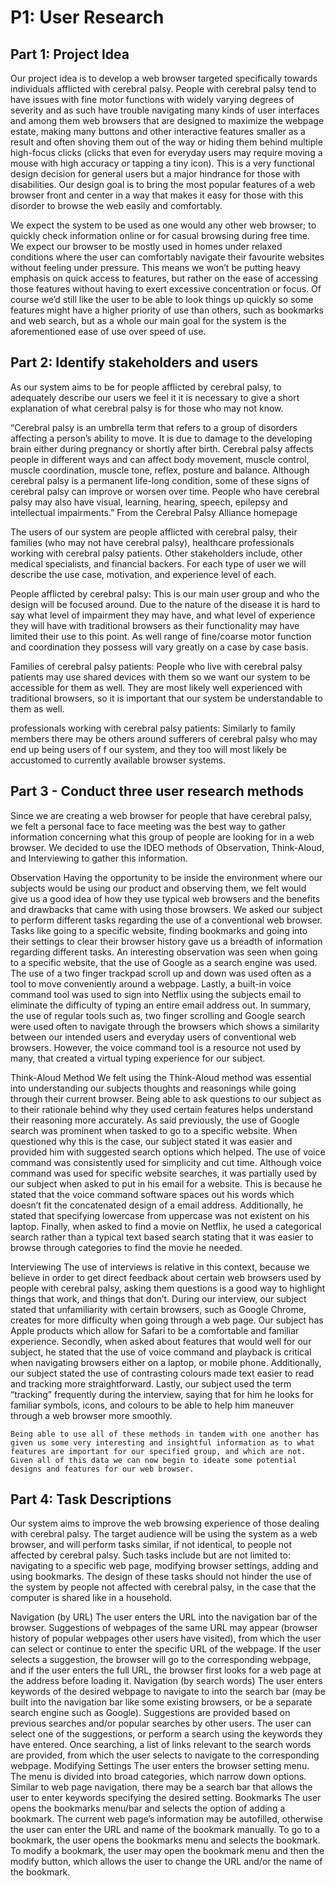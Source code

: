 # P1: User Research

## Part 1: Project Idea
 
Our project idea is to develop a web browser targeted specifically towards individuals afflicted with cerebral palsy. People with cerebral palsy tend to have issues with fine motor functions with widely varying degrees of severity and as such have trouble navigating many kinds of user interfaces and among them web browsers that are designed to maximize the webpage estate, making many buttons and other interactive features smaller as a result and often shoving them out of the way or hiding them behind multiple high-focus clicks (clicks that even for everyday users may require moving a mouse with high accuracy or tapping a tiny icon). This is a very functional design decision for general users but a major hindrance for those with disabilities. Our design goal is to bring the most popular features of a web browser front and center in a way that makes it easy for those with this disorder to browse the web easily and comfortably.
 
We expect the system to be used as one would any other web browser; to quickly check information online or for casual browsing during free time. We expect our browser to be mostly used in homes under relaxed conditions where the user can comfortably navigate their favourite websites without feeling under pressure. This means we won’t be putting heavy emphasis on quick access to features, but rather on the ease of accessing those features without having to exert excessive concentration or focus. Of course we’d still like the user to be able to look things up quickly so some features might have a higher priority of use than others, such as bookmarks and web search, but as a whole our main goal for the system is the aforementioned ease of use over speed of use. 
 
## Part 2: Identify stakeholders and users
 
As our system aims to be for people afflicted by cerebral palsy, to adequately describe our users we feel it  it is necessary to give a short explanation of what cerebral palsy is for those who may not know. 
 
“Cerebral palsy is an umbrella term that refers to a group of disorders affecting a person’s ability to move. It is due to damage to the developing brain either during pregnancy or shortly after birth. Cerebral palsy affects people in different ways and can affect body movement, muscle control, muscle coordination, muscle tone, reflex, posture and balance. Although cerebral palsy is a permanent life-long condition, some of these signs of cerebral palsy can improve or worsen over time. People who have cerebral palsy may also have visual, learning, hearing, speech, epilepsy and intellectual impairments.”
From the Cerebral Palsy Alliance homepage
 
 
The users of our system are people afflicted with cerebral palsy, their families (who may not have cerebral palsy), healthcare professionals working with cerebral palsy patients. Other stakeholders include, other medical specialists, and financial backers. For each type of user we will describe the use case, motivation, and experience level of each.
 
People afflicted by cerebral palsy:
This is our main user group and who the design will be focused around. Due to the nature of the disease it is hard to say what level of impairment they may have, and what level of experience they will have with traditional browsers as their functionality may have limited their use to this point. As well range of fine/coarse motor function and coordination they possess will vary greatly on a case by case basis.
 
Families of cerebral palsy patients:
People who live with cerebral palsy patients may use shared devices with them so we want our system to be accessible for them as well. They are most likely well experienced with traditional browsers, so it is important that our system be understandable to them as well.
 
professionals working with cerebral palsy patients:
Similarly to family members there may be others around sufferers of cerebral palsy who may end up being users of f our system, and they too will most likely be accustomed to currently available browser systems.
 
 
 
## Part 3 - Conduct three user research methods

Since we are creating a web browser for people that have cerebral palsy, we felt a personal face to face meeting was the best way to gather information concerning what this group of people are looking for in a web browser.  We decided to use the IDEO methods of Observation, Think-Aloud, and Interviewing to gather this information.
 
Observation
Having the opportunity to be inside the environment where our subjects would be using our product and observing them, we felt would give us a good idea of how they use typical web browsers and the benefits and drawbacks that came with using those browsers.  We asked our subject to perform different tasks regarding the use of a conventional web browser.  Tasks like going to a specific website, finding bookmarks and going into their settings to clear their browser history gave us a breadth of information regarding different tasks.  An interesting observation was seen when going to a specific website, that the use of Google as a search engine was used.  The use of a two finger trackpad scroll up and down was used often as a tool to move conveniently around a webpage.  Lastly, a built-in voice command tool was used to sign into Netflix using the subjects email to eliminate the difficulty of typing an entire email address out.  In summary, the use of regular tools such as, two finger scrolling and Google search were used often to navigate through the browsers which shows a similarity between our intended users and everyday users of conventional web browsers.  However, the voice command tool is a resource not used by many, that created a virtual typing experience for our subject.


Think-Aloud Method
	We felt using the Think-Aloud method was essential into understanding our subjects thoughts and reasonings while going through their current browser.  Being able to ask questions to our subject as to their rationale behind why they used certain features helps understand their reasoning more accurately.  As said previously, the use of Google search was prominent when tasked to go to a specific website.  When questioned why this is the case, our subject stated it was easier and provided him with suggested search options which helped.  The use of voice command was consistently used for simplicity and cut time.  Although voice command was used for specific website searches, it was partially used by our subject when asked to put in his email for a website.  This is because he stated that the voice command software spaces out his words which doesn’t fit the concatenated design of a email address.  Additionally, he stated that specifying lowercase from uppercase was not existent on his laptop.  Finally, when asked to find a movie on Netflix, he used a categorical search rather than a typical text based search stating that it was easier to browse through categories to find the movie he needed.
 
 
Interviewing
	The use of interviews is relative in this context, because we believe in order to get direct feedback about certain web browsers used by people with cerebral palsy, asking them questions is a good way to highlight things that work, and things that don’t.  During our interview, our subject stated that unfamiliarity with certain browsers, such as Google Chrome, creates for more difficulty when going through a web page.  Our subject has Apple products which allow for Safari to be a comfortable and familiar experience.  Secondly, when asked about features that would well for our subject, he stated that the use of voice command and playback is critical when navigating browsers either on a laptop, or mobile phone.  Additionally, our subject stated the use of contrasting colours made text easier to read and tracking more straightforward.  Lastly, our subject used the term “tracking” frequently during the interview, saying that for him he looks for familiar symbols, icons, and colours to be able to help him maneuver through a web browser more smoothly.
 
 
	Being able to use all of these methods in tandem with one another has given us some very interesting and insightful information as to what features are important for our specified group, and which are not.  Given all of this data we can now begin to ideate some potential designs and features for our web browser.
 

## Part 4: Task Descriptions
Our system aims to improve the web browsing experience of those dealing with cerebral palsy. The target audience will be using the system as a web browser, and will perform tasks similar, if not identical, to people not affected by cerebral palsy. Such tasks include but are not limited to: navigating to a specific web page, modifying browser settings, adding and using bookmarks. The design of these tasks should not hinder the use of the system by people not affected with cerebral palsy, in the case that the computer is shared like in a household. 
 
Navigation (by URL)
The user enters the URL into the navigation bar of the browser. Suggestions of webpages of the same URL may appear (browser history of popular webpages other users have visited), from which the user can select or continue to enter the specific URL of the webpage. If the user selects a suggestion, the browser will go to the corresponding webpage, and if the user enters the full URL, the browser first looks for a web page at the address before loading it.
Navigation (by search words)
The user enters keywords of the desired webpage to navigate to into the search bar (may be built into the navigation bar like some existing browsers, or be a separate search engine such as Google). Suggestions are provided based on previous searches and/or popular searches by other users. The user can select one of the suggestions, or perform a search using the keywords they have entered. Once searching, a list of links relevant to the search words are provided, from which the user selects to navigate to the corresponding webpage.
Modifying Settings
The user enters the browser setting menu. The menu is divided into broad categories, which narrow down options. Similar to web page navigation, there may be a search bar that allows the user to enter keywords specifying the desired setting.
Bookmarks
The user opens the bookmarks menu/bar and selects the option of adding a bookmark. The current web page’s information may be autofilled, otherwise the user can enter the URL and name of the bookmark manually. 
To go to a bookmark, the user opens the bookmarks menu and selects the bookmark.
To modify a bookmark, the user may open the bookmark menu and then the modify button, which allows the user to change the URL and/or the name of the bookmark.
